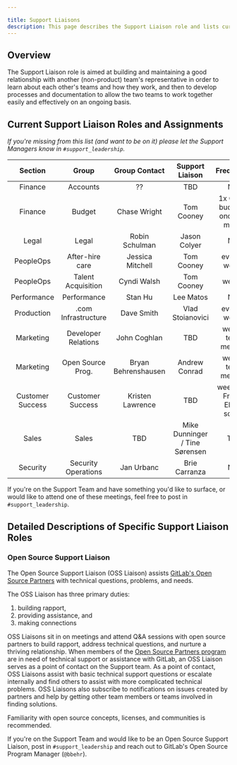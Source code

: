 ```yaml
---

title: Support Liaisons
description: This page describes the Support Liaison role and lists current liaisons
---
```




## Overview

The Support Liaison role is aimed at building and maintaining a good
relationship with another (non-product) team's representative in order to learn
about each other's teams and how they work, and then to develop processes and
documentation to allow the two teams to work together easily and effectively on
an ongoing basis.

## Current Support Liaison Roles and Assignments
<!-- I'm suggesting that for liaisons we do not specify a liaison and a manager, just a liaison. So
     I've removed the managers from the table. Most of the roles had only a manager listed, and for
     those I've made the manager the liaison. Verify with the managers about the removal. The list is:
     UX/UX : Lyle
     UX/Docs : Tom A
     Production : Lyle
     Security : Lyle
     Sales/Community : Tom A
     -->

*If you're missing from this list (and want to be on it) please let the Support
Managers know in `#support_leadership`.*

| Section          | Group               | Group Contact       | Support Liaison            | Frequency                         |
|:----------------:|:-------------------:|:-------------------:|:--------------------------:|:---------------------------------:|
| Finance          | Accounts            | ??                  | TBD                        | N/A |
| Finance          | Budget              | Chase Wright        | Tom Cooney                 | 1x Qtr on budget + once per month |
| Legal            | Legal               | Robin Schulman      | Jason Colyer | N/A |
| PeopleOps        | After-hire care     | Jessica Mitchell    | Tom Cooney                 | every 2 weeks |
| PeopleOps        | Talent Acquisition  | Cyndi Walsh         | Tom Cooney                 | weekly |
| Performance      | Performance         | Stan Hu             | Lee Matos                  | N/A |
| Production       | .com Infrastructure | Dave Smith          | Vlad Stoianovici           | every 2 weeks |
| Marketing        | Developer Relations | John Coghlan        | TBD                 | weekly team meeting |
| Marketing        | Open Source Prog.   | Bryan Behrenshausen | Andrew Conrad | weekly team meeting |
| Customer Success | Customer Success    | Kristen Lawrence    | TBD                        | weekly on Fri join EMEA scrum |
| Sales            | Sales               | TBD                 | Mike Dunninger / Tine Sørensen            | TBD |
| Security         | Security Operations | Jan Urbanc          | Brie Carranza              | N/A |

If you're on the Support Team and have something you'd like to surface, or would like to attend one of these meetings, feel free to post in `#support_leadership`.

## Detailed Descriptions of Specific Support Liaison Roles

### Open Source Support Liaison

The Open Source Support Liaison (OSS Liaison) assists [GitLab's Open Source
Partners](https://about.gitlab.com/solutions/open-source/partners/) with technical questions, problems, and needs.

The OSS Liaison has three primary duties:

1. building rapport,
1. providing assistance, and
1. making connections

OSS Liaisons sit in on meetings and attend Q&A sessions with open source
partners to build rapport, address technical questions, and nurture a thriving
relationship. When members of the [Open Source Partners program](https://about.gitlab.com/solutions/open-source/partners/) are in need of technical support or
assistance with GitLab, an OSS Liaison serves as a point of contact on the
Support team. As a point of contact, OSS Liaisons assist with basic technical
support questions or escalate internally and find others to assist with more
complicated technical problems. OSS Liaisons also subscribe to notifications
on issues created by partners and help by getting other team members or teams
involved in finding solutions.

Familiarity with open source concepts, licenses, and communities is recommended.

If you're on the Support Team and would like to be an Open Source Support
Liaison, post in `#support_leadership` and reach out to GitLab's Open Source Program
Manager (`@bbehr`).
